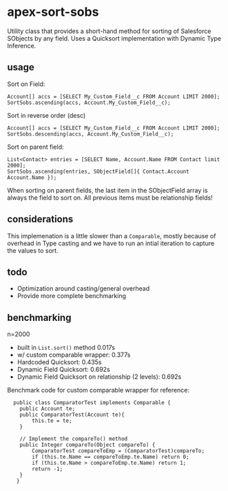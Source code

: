 # apex-sort-sobs

Utility class that provides a short-hand method for sorting of Salesforce SObjects by any field.  Uses a Quicksort implementation with Dynamic Type Inference.

## usage

Sort on Field:

    Account[] accs = [SELECT My_Custom_Field__c FROM Account LIMIT 2000];
    SortSobs.ascending(accs, Account.My_Custom_Field__c);

Sort in reverse order (desc)

    Account[] accs = [SELECT My_Custom_Field__c FROM Account LIMIT 2000];
    SortSobs.descending(accs, Account.My_Custom_Field__c);

Sort on parent field:

    List<Contact> entries = [SELECT Name, Account.Name FROM Contact limit 2000];
    SortSobs.ascending(entries, SObjectField[]{ Contact.Account Account.Name });

When sorting on parent fields, the last item in the SObjectField array is always the field to sort on.  All previous items must be relationship fields!

## considerations

This implemenation is a little slower than a `Comparable`, mostly because of overhead in Type casting and we have to run an intial iteration to capture the values to sort.

## todo

- Optimization around casting/general overhead
- Provide more complete benchmarking

## benchmarking

n=2000

- built in `List.sort()` method 0.017s
- w/ custom comparable wrapper: 0.377s
- Hardcoded Quicksort: 0.435s
- Dynamic Field Quicksort: 0.692s
- Dynamic Field Quicksort on relationship (2 levels): 0.692s


Benchmark code for custom comparable wrapper for reference:

      public class ComparatorTest implements Comparable {
        public Account te;
        public ComparatorTest(Account te){
            this.te = te;
        }

        // Implement the compareTo() method
        public Integer compareTo(Object compareTo) {
            ComparatorTest compareToEmp = (ComparatorTest)compareTo;
            if (this.te.Name == compareToEmp.te.Name) return 0;
            if (this.te.Name > compareToEmp.te.Name) return 1;
            return -1;
        }
       }
